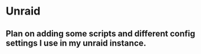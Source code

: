 # Unraid

## Plan on adding some scripts and different config settings I use in my unraid instance.
